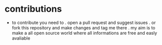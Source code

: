 # contributions 

- to contribute you need to
. open a pull request and suggest issues
. or fork this repository and make changes and tag me there
. my aim is to make a all open source world where all informations are free and easly avaliable 
